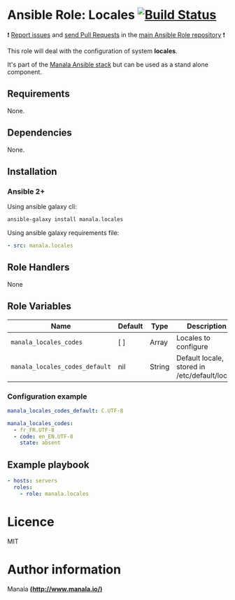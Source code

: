 # Ansible Role: Locales [![Build Status](https://travis-ci.org/manala/ansible-role-locales.svg?branch=master)](https://travis-ci.org/manala/ansible-role-locales)

:exclamation: [Report issues](https://github.com/manala/ansible-roles/issues) and [send Pull Requests](https://github.com/manala/ansible-roles/pulls) in the [main Ansible Role repository](https://github.com/manala/ansible-roles) :exclamation:

This role will deal with the configuration of system __locales__.

It's part of the [Manala Ansible stack](http://www.manala.io) but can be used as a stand alone component.

## Requirements

None.

## Dependencies

None.

## Installation

### Ansible 2+

Using ansible galaxy cli:

```bash
ansible-galaxy install manala.locales
```

Using ansible galaxy requirements file:

```yaml
- src: manala.locales
```

## Role Handlers

None

## Role Variables

| Name                           | Default  | Type   | Description                                    |
| ------------------------------ | -------- | ------ | ---------------------------------------------- |
| `manala_locales_codes`         | [ ]      | Array  | Locales to configure                           |
| `manala_locales_codes_default` | nil      | String | Default locale, stored in /etc/default/locale  |

### Configuration example

```yaml
manala_locales_codes_default: C.UTF-8

manala_locales_codes:
  - fr_FR.UTF-8
  - code: en_EN.UTF-8
    state: absent
```

## Example playbook

```yaml
- hosts: servers
  roles:
    - role: manala.locales
```

# Licence

MIT

# Author information

Manala [**(http://www.manala.io/)**](http://www.manala.io)
